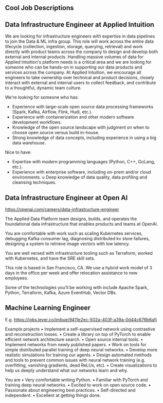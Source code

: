 
## Cool Job Descriptions

## Data Infrastructure Engineer at Applied Intuition

We are looking for infrastructure engineers with expertise in data pipelines to join the Data & ML infra group. This role will work across the entire data lifecycle (collection, ingestion, storage, querying, retrieval) and work directly with product teams across the company to design and develop both external and internal products. Handling massive volumes of data for Applied Intuition's platform needs is a critical area and we are looking for someone who can be hands-on in supporting our data products and services across the company. At Applied Intuition, we encourage all engineers to take ownership over technical and product decisions, closely interact with external and internal users to collect feedback, and contribute to a thoughtful, dynamic team culture.

We're looking for someone who has:
- Experience with large-scale open source data processing frameworks (Spark, Kafka, Airflow, Flink, Hudi, etc.).
- Experience with containerization and other modern software development workflows.
- Knowledge of the open source landscape with judgment on when to choose open source versus build in-house.
- Strong knowledge of data concepts, including experience in using a big data warehouse.

Nice to have:
- Expertise with modern programming languages (Python, C++, GoLang, etc.).
- Experience with enterprise software, including on-prem and/or cloud environments.
u Deep knowledge of data quality, data profiling and cleansing techniques.


## Data Infrastructure Engineer at Open AI

https://openai.com/careers/data-infrastructure-engineer

The Applied Data Platform team designs, builds, and operates the foundational data infrastructure that enables products and teams at OpenAI.

You are comfortable with work such as scaling Kubernetes services, debugging Kafka consumer lag, diagnosing distributed kv store failures, designing a system to retrieve image vectors with low latency. 

You are well versed with infrastructure tooling such as Terraform, worked with Kubernetes, and have the SRE skill sets. 

This role is based in San Francisco, CA. We use a hybrid work model of 3 days in the office per week and offer relocation assistance to new employees.

Some of the technologies you’ll be working with include Apache Spark, Python, Terraform, Kafka, Azure EventHub, Vector DBs.

## Machine Learning Engineer

E.g.
https://jobs.lever.co/imbue/9411e2ec-502a-403f-a39a-0d44c676b6afi

Example projects
• Implement a self-supervised network using contrastive and reconstruction losses.
• Create a library on top of PyTorch to enable efficient network architecture search.
• Open source internal tools.
• Implement networks from newly published papers.
• Work on tools for simple distributed parallel training of deep neural networks.
• Develop more realistic simulations for training our agents.
• Design automated methods and tools to prevent common issues with neural network training (e.g. overfitting, vanishing gradients, dead ReLUs, etc).
• Create visualizations to help us deeply understand what our networks learn and why.

You are
• Very comfortable writing Python.
• Familiar with PyTorch and training deep neural networks.
• Excited to work on open source code.
• Passionate about engineering best practices.
• Self-directed and independent.
• Excellent at getting things done.
